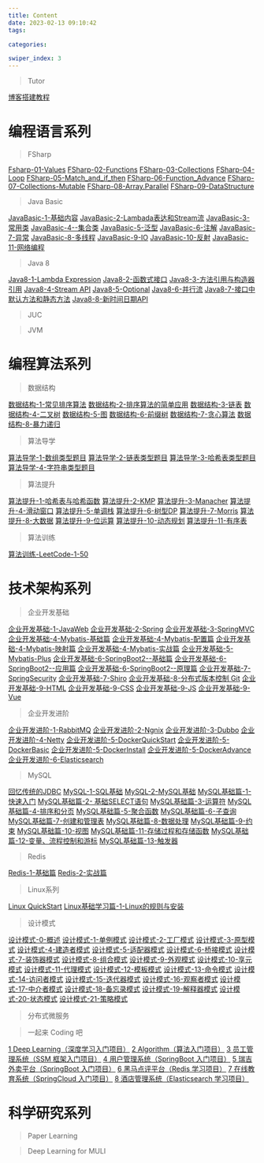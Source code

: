 ```yaml
---
title: Content
date: 2023-02-13 09:10:42
tags: 

categories: 

swiper_index: 3
---
```

> Tutor

[博客搭建教程](https://cyanzzy.github.io/2023/02/12/%E6%90%AD%E5%BB%BA%E5%8D%9A%E5%AE%A2%E6%95%99%E7%A8%8B/)
# 编程语言系列
> FSharp

[Fsharp-01-Values](https://cyanzzy.github.io/2023/02/12/Fsharp-01-Values/)
[FSharp-02-Functions](https://cyanzzy.github.io/2023/02/13/FSharp-02-Functions/)
[FSharp-03-Collections](https://cyanzzy.github.io/2023/02/14/FSharp-03-Collections/)
[FSharp-04-Loop](https://cyanzzy.github.io/2023/02/15/FSharp-04-Loop/)
[FSharp-05-Match_and_if_then](https://cyanzzy.github.io/2023/02/16/FSharp-05-Match-and-if-then/)
[FSharp-06-Function_Advance](https://cyanzzy.github.io/2023/02/20/FSharp-06-Function-Advance/)
[FSharp-07-Collections-Mutable](https://cyanzzy.github.io/2023/02/22/FSharp-07-Collections-Mutable/)
[FSharp-08-Array.Parallel](https://cyanzzy.github.io/2023/02/24/FSharp-08-Array-Parallel/)
[FSharp-09-DataStructure](https://cyanzzy.github.io/2023/02/27/FSharp-09-DataStructure/)

> Java Basic

[JavaBasic-1-基础内容](https://cyanzzy.github.io/2023/03/16/JavaBasic-1-%E5%9F%BA%E7%A1%80%E5%86%85%E5%AE%B9/)
[JavaBasic-2-Lambada表达和Stream流](https://cyanzzy.github.io/2023/03/16/JavaBasic-2-Lambada%E8%A1%A8%E8%BE%BE%E5%92%8CStream%E6%B5%81/)
[JavaBasic-3-常用类](https://cyanzzy.github.io/2023/03/16/JavaBasic-3-%E5%B8%B8%E7%94%A8%E7%B1%BB/)
[JavaBasic-4--集合类](https://cyanzzy.github.io/2023/03/16/JavaBasic-4-%E9%9B%86%E5%90%88%E7%B1%BB/)
[JavaBasic-5-泛型](https://cyanzzy.github.io/2023/03/16/JavaBasic-5-%E6%B3%9B%E5%9E%8B/)
[JavaBasic-6-注解](https://cyanzzy.github.io/2023/03/16/JavaBasic-6-%E6%B3%A8%E8%A7%A3/)
[JavaBasic-7-异常](https://cyanzzy.github.io/2023/03/16/JavaBasic-7-%E5%BC%82%E5%B8%B8/)
[JavaBasic-8-多线程](https://cyanzzy.github.io/2023/03/16/JavaBasic-8-%E5%A4%9A%E7%BA%BF%E7%A8%8B/)
[JavaBasic-9-IO](https://cyanzzy.github.io/2023/03/16/JavaBasic-9-IO/)
[JavaBasic-10-反射](https://cyanzzy.github.io/2023/03/16/JavaBasic-10-%E5%8F%8D%E5%B0%84/)
[JavaBasic-11-网络编程](https://cyanzzy.github.io/2023/03/16/JavaBasic-11-%E7%BD%91%E7%BB%9C%E7%BC%96%E7%A8%8B/)



> Java 8

[Java8-1-Lambda Expression](https://cyanzzy.github.io/2023/03/17/Java8-1-Lambda-Expression/)
[Java8-2-函数式接口](https://cyanzzy.github.io/2023/03/17/Java8-2-%E5%87%BD%E6%95%B0%E5%BC%8F%E6%8E%A5%E5%8F%A3/)
[Java8-3-方法引用与构造器引用](https://cyanzzy.github.io/2023/03/17/Java8-3-%E6%96%B9%E6%B3%95%E5%BC%95%E7%94%A8%E4%B8%8E%E6%9E%84%E9%80%A0%E5%99%A8%E5%BC%95%E7%94%A8/)
[Java8-4-Stream API](https://cyanzzy.github.io/2023/03/17/Java8-4-Stream-API/)
[Java8-5-Optional](https://cyanzzy.github.io/2023/03/17/Java8-5-Optional/)
[Java8-6-并行流](https://cyanzzy.github.io/2023/03/17/Java8-6-%E5%B9%B6%E8%A1%8C%E6%B5%81/)
[Java8-7-接口中默认方法和静态方法](https://cyanzzy.github.io/2023/03/17/Java8-7-%E6%8E%A5%E5%8F%A3%E4%B8%AD%E9%BB%98%E8%AE%A4%E6%96%B9%E6%B3%95%E5%92%8C%E9%9D%99%E6%80%81%E6%96%B9%E6%B3%95/)
[Java8-8-新时间日期API](https://cyanzzy.github.io/2023/03/17/Java8-8-%E6%96%B0%E6%97%B6%E9%97%B4%E6%97%A5%E6%9C%9FAPI/)

> JUC

> JVM

 

# 编程算法系列
> 数据结构

[数据结构-1-常见排序算法](https://cyanzzy.github.io/2023/02/13/%E6%95%B0%E6%8D%AE%E7%BB%93%E6%9E%84-1-%E5%B8%B8%E8%A7%81%E6%8E%92%E5%BA%8F%E7%AE%97%E6%B3%95/)
[数据结构-2-排序算法的简单应用](https://cyanzzy.github.io/2023/02/14/%E6%95%B0%E6%8D%AE%E7%BB%93%E6%9E%84-2-%E6%8E%92%E5%BA%8F%E7%AE%97%E6%B3%95%E7%9A%84%E7%AE%80%E5%8D%95%E5%BA%94%E7%94%A8/)
[数据结构-3-链表](https://cyanzzy.github.io/2023/02/23/%E6%95%B0%E6%8D%AE%E7%BB%93%E6%9E%84-3-%E9%93%BE%E8%A1%A8/)
[数据结构-4-二叉树](https://cyanzzy.github.io/2023/03/01/%E6%95%B0%E6%8D%AE%E7%BB%93%E6%9E%84-4-%E4%BA%8C%E5%8F%89%E6%A0%91/)
[数据结构-5-图](https://cyanzzy.github.io/2023/03/27/%E6%95%B0%E6%8D%AE%E7%BB%93%E6%9E%84-5-%E5%9B%BE/)
[数据结构-6-前缀树]()
[数据结构-7-贪心算法]()
[数据结构-8-暴力递归]()

> 算法导学

[算法导学-1-数组类型题目](https://cyanzzy.github.io/2023/02/13/%E7%AE%97%E6%B3%95%E5%AF%BC%E5%AD%A6-1-%E6%95%B0%E7%BB%84%E7%B1%BB%E5%9E%8B%E9%A2%98%E7%9B%AE/)
[算法导学-2-链表类型题目](https://cyanzzy.github.io/2023/02/23/%E7%AE%97%E6%B3%95%E5%AF%BC%E5%AD%A6-2-%E9%93%BE%E8%A1%A8%E7%B1%BB%E5%9E%8B%E9%A2%98%E7%9B%AE/)
[算法导学-3-哈希表类型题目](https://cyanzzy.github.io/2023/03/08/%E7%AE%97%E6%B3%95%E5%AF%BC%E5%AD%A6-3-%E5%93%88%E5%B8%8C%E8%A1%A8%E7%B1%BB%E5%9E%8B%E9%A2%98%E7%9B%AE/)
[算法导学-4-字符串类型题目](https://cyanzzy.github.io/2023/04/11/%E7%AE%97%E6%B3%95%E5%AF%BC%E5%AD%A6-4-%E5%AD%97%E7%AC%A6%E4%B8%B2%E7%B1%BB%E5%9E%8B%E9%A2%98%E7%9B%AE/)

> 算法提升

[算法提升-1-哈希表与哈希函数]()
[算法提升-2-KMP]()
[算法提升-3-Manacher]()
[算法提升-4-滑动窗口]()
[算法提升-5-单调栈]()
[算法提升-6-树型DP]()
[算法提升-7-Morris]()
[算法提升-8-大数据]()
[算法提升-9-位运算]()
[算法提升-10-动态规划]()
[算法提升-11-有序表]()

> 算法训练

[算法训练-LeetCode-1-50](https://cyanzzy.github.io/2023/05/12/%E7%AE%97%E6%B3%95%E8%AE%AD%E7%BB%83-LeetCode-1-50/)

# 技术架构系列

> 企业开发基础

[企业开发基础-1-JavaWeb](https://cyanzzy.github.io/2023/03/21/%E4%BC%81%E4%B8%9A%E5%BC%80%E5%8F%91%E5%9F%BA%E7%A1%80-1-JavaWeb/)
[企业开发基础-2-Spring](https://cyanzzy.github.io/2023/03/22/%E4%BC%81%E4%B8%9A%E5%BC%80%E5%8F%91%E5%9F%BA%E7%A1%80-2-Spring/)
[企业开发基础-3-SpringMVC](https://cyanzzy.github.io/2023/03/23/%E4%BC%81%E4%B8%9A%E5%BC%80%E5%8F%91%E5%9F%BA%E7%A1%80-3-SpringMVC/)
[企业开发基础-4-Mybatis-基础篇](https://cyanzzy.github.io/2023/03/25/%E4%BC%81%E4%B8%9A%E5%BC%80%E5%8F%91%E5%9F%BA%E7%A1%80-4-Mybatis-%E5%9F%BA%E7%A1%80%E7%AF%87/)
[企业开发基础-4-Mybatis-配置篇](https://cyanzzy.github.io/2023/03/25/%E4%BC%81%E4%B8%9A%E5%BC%80%E5%8F%91%E5%9F%BA%E7%A1%80-4-Mybatis-%E9%85%8D%E7%BD%AE%E7%AF%87/)
[企业开发基础-4-Mybatis-映射篇](https://cyanzzy.github.io/2023/03/25/%E4%BC%81%E4%B8%9A%E5%BC%80%E5%8F%91%E5%9F%BA%E7%A1%80-4-Mybatis-%E6%98%A0%E5%B0%84%E7%AF%87/)
[企业开发基础-4-Mybatis-实战篇](https://cyanzzy.github.io/2023/03/25/%E4%BC%81%E4%B8%9A%E5%BC%80%E5%8F%91%E5%9F%BA%E7%A1%80-4-Mybatis-%E5%AE%9E%E6%88%98%E7%AF%87/)
[企业开发基础-5-Mybatis-Plus](https://cyanzzy.github.io/2023/03/25/%E4%BC%81%E4%B8%9A%E5%BC%80%E5%8F%91%E5%9F%BA%E7%A1%80-5-Mybatis-Plus/)
[企业开发基础-6-SpringBoot2--基础篇](https://cyanzzy.github.io/2023/05/03/%E4%BC%81%E4%B8%9A%E5%BC%80%E5%8F%91%E5%9F%BA%E7%A1%80-6-SpringBoot2-%E5%9F%BA%E7%A1%80%E7%AF%87/)
[企业开发基础-6-SpringBoot2--应用篇](https://cyanzzy.github.io/2023/05/03/%E4%BC%81%E4%B8%9A%E5%BC%80%E5%8F%91%E5%9F%BA%E7%A1%80-6-SpringBoot2-%E5%BA%94%E7%94%A8%E7%AF%87/)
[企业开发基础-6-SpringBoot2--原理篇]()
[企业开发基础-7-SpringSecurity](https://cyanzzy.github.io/2023/05/04/%E4%BC%81%E4%B8%9A%E5%BC%80%E5%8F%91%E5%9F%BA%E7%A1%80-7-SpringSecurity/)
[企业开发基础-7-Shiro]()
[企业开发基础-8-分布式版本控制 Git](https://cyanzzy.github.io/2023/05/04/%E4%BC%81%E4%B8%9A%E5%BC%80%E5%8F%91%E5%9F%BA%E7%A1%80-8-%E5%88%86%E5%B8%83%E5%BC%8F%E7%89%88%E6%9C%AC%E6%8E%A7%E5%88%B6-Git/)
[企业开发基础-9-HTML](https://cyanzzy.github.io/2023/04/09/%E4%BC%81%E4%B8%9A%E5%BC%80%E5%8F%91%E5%9F%BA%E7%A1%80-9-HTML/)
[企业开发基础-9-CSS](https://cyanzzy.github.io/2023/05/04/%E4%BC%81%E4%B8%9A%E5%BC%80%E5%8F%91%E5%9F%BA%E7%A1%80-9-CSS/)
[企业开发基础-9-JS](https://cyanzzy.github.io/2023/05/04/%E4%BC%81%E4%B8%9A%E5%BC%80%E5%8F%91%E5%9F%BA%E7%A1%80-9-JS/)
[企业开发基础-9-Vue]()

> 企业开发进阶

[企业开发进阶-1-RabbitMQ](https://cyanzzy.github.io/2023/07/23/%E4%BC%81%E4%B8%9A%E5%BC%80%E5%8F%91%E8%BF%9B%E9%98%B6-1-RabbitMQ/)
[企业开发进阶-2-Ngnix](https://cyanzzy.github.io/2023/07/22/%E4%BC%81%E4%B8%9A%E5%BC%80%E5%8F%91%E8%BF%9B%E9%98%B6-2-Ngnix/)
[企业开发进阶-3-Dubbo]()
[企业开发进阶-4-Netty]()
[企业开发进阶-5-DockerQuickStart](https://cyanzzy.github.io/2023/07/16/%E4%BC%81%E4%B8%9A%E5%BC%80%E5%8F%91%E8%BF%9B%E9%98%B6-5-DockerQuickStart/)
[企业开发进阶-5-DockerBasic](https://cyanzzy.github.io/2023/07/16/%E4%BC%81%E4%B8%9A%E5%BC%80%E5%8F%91%E8%BF%9B%E9%98%B6-5-DockerBasic/)
[企业开发进阶-5-DockerInstall](https://cyanzzy.github.io/2023/07/20/%E4%BC%81%E4%B8%9A%E5%BC%80%E5%8F%91%E8%BF%9B%E9%98%B6-5-DockerInstall/)
[企业开发进阶-5-DockerAdvance](https://cyanzzy.github.io/2023/07/20/%E4%BC%81%E4%B8%9A%E5%BC%80%E5%8F%91%E8%BF%9B%E9%98%B6-5-DockerAdvance/)
[企业开发进阶-6-Elasticsearch](https://cyanzzy.github.io/2023/07/16/%E4%BC%81%E4%B8%9A%E5%BC%80%E5%8F%91%E8%BF%9B%E9%98%B6-6-Elasticsearch/)    

> MySQL

[回忆传统的JDBC](https://cyanzzy.github.io/2023/05/27/%E5%9B%9E%E5%BF%86%E4%BC%A0%E7%BB%9F%E7%9A%84JDBC/)
[MySQL-1-SQL基础](https://cyanzzy.github.io/2023/05/02/%E6%95%B0%E6%8D%AE%E5%BA%93-1-SQL%E5%9F%BA%E7%A1%80/)
[MySQL-2-MySQL基础](https://cyanzzy.github.io/2023/05/02/%E6%95%B0%E6%8D%AE%E5%BA%93-2-MySQL%E5%9F%BA%E7%A1%80/)
[MySQL基础篇-1-快速入门](https://cyanzzy.github.io/2023/05/09/MySQL%E5%9F%BA%E7%A1%80%E7%AF%87-1-%E5%BF%AB%E9%80%9F%E5%85%A5%E9%97%A8/)
[MySQL基础篇-2- 基础SELECT语句](https://cyanzzy.github.io/2023/05/09/MySQL%E5%9F%BA%E7%A1%80%E7%AF%87-2-%E5%9F%BA%E7%A1%80SELECT%E8%AF%AD%E5%8F%A5/)
[MySQL基础篇-3-运算符](https://cyanzzy.github.io/2023/05/09/MySQL%E5%9F%BA%E7%A1%80%E7%AF%87-3-%E8%BF%90%E7%AE%97%E7%AC%A6/)
[MySQL基础篇-4-排序和分页](https://cyanzzy.github.io/2023/05/09/MySQL%E5%9F%BA%E7%A1%80%E7%AF%87-4-%E6%8E%92%E5%BA%8F%E5%92%8C%E5%88%86%E9%A1%B5/)
[MySQL基础篇-5-聚合函数](https://cyanzzy.github.io/2023/05/09/MySQL%E5%9F%BA%E7%A1%80%E7%AF%87-5-%E8%81%9A%E5%90%88%E5%87%BD%E6%95%B0/)
[MySQL基础篇-6-子查询](https://cyanzzy.github.io/2023/05/09/MySQL%E5%9F%BA%E7%A1%80%E7%AF%87-6-%E5%AD%90%E6%9F%A5%E8%AF%A2/)
[MySQL基础篇-7-创建和管理表](https://cyanzzy.github.io/2023/05/09/MySQL%E5%9F%BA%E7%A1%80%E7%AF%87-7-%E5%88%9B%E5%BB%BA%E5%92%8C%E7%AE%A1%E7%90%86%E8%A1%A8/)
[MySQL基础篇-8-数据处理](https://cyanzzy.github.io/2023/05/09/MySQL%E5%9F%BA%E7%A1%80%E7%AF%87-8-%E6%95%B0%E6%8D%AE%E5%A4%84%E7%90%86/)
[MySQL基础篇-9-约束](https://cyanzzy.github.io/2023/05/09/MySQL%E5%9F%BA%E7%A1%80%E7%AF%87-9-%E7%BA%A6%E6%9D%9F/)
[MySQL基础篇-10-视图](https://cyanzzy.github.io/2023/05/09/MySQL%E5%9F%BA%E7%A1%80%E7%AF%87-10-%E8%A7%86%E5%9B%BE/)
[MySQL基础篇-11-存储过程和存储函数](https://cyanzzy.github.io/2023/05/09/MySQL%E5%9F%BA%E7%A1%80%E7%AF%87-11-%E5%AD%98%E5%82%A8%E8%BF%87%E7%A8%8B%E5%92%8C%E5%AD%98%E5%82%A8%E5%87%BD%E6%95%B0/)
[MySQL基础篇-12-变量、流程控制和游标](https://cyanzzy.github.io/2023/05/09/MySQL%E5%9F%BA%E7%A1%80%E7%AF%87-12-%E5%8F%98%E9%87%8F%E3%80%81%E6%B5%81%E7%A8%8B%E6%8E%A7%E5%88%B6%E5%92%8C%E6%B8%B8%E6%A0%87/)
[MySQL基础篇-13-触发器](https://cyanzzy.github.io/2023/05/09/MySQL%E5%9F%BA%E7%A1%80%E7%AF%87-13-%E8%A7%A6%E5%8F%91%E5%99%A8/)

> Redis

[Redis-1-基础篇](https://cyanzzy.github.io/2023/05/12/Redis-1-%E5%9F%BA%E7%A1%80%E7%AF%87/)
[Redis-2-实战篇](https://cyanzzy.github.io/2023/05/28/Redis-2-%E5%AE%9E%E6%88%98%E7%AF%87/)

> Linux系列

[Linux QuickStart](https://cyanzzy.github.io/2023/05/11/Linux-QuickStart/)
[Linux基础学习篇-1-Linux的规则与安装](https://cyanzzy.github.io/2023/05/12/Linux%E5%9F%BA%E7%A1%80%E5%AD%A6%E4%B9%A0%E7%AF%87-1-Linux%E7%9A%84%E8%A7%84%E5%88%99%E4%B8%8E%E5%AE%89%E8%A3%85/)


> 设计模式

[设计模式-0-概述](https://cyanzzy.github.io/2023/05/12/%E8%AE%BE%E8%AE%A1%E6%A8%A1%E5%BC%8F-0-%E6%A6%82%E8%BF%B0/)
[设计模式-1-单例模式](https://cyanzzy.github.io/2023/05/13/%E8%AE%BE%E8%AE%A1%E6%A8%A1%E5%BC%8F-1-%E5%8D%95%E4%BE%8B%E6%A8%A1%E5%BC%8F/)
[设计模式-2-工厂模式](https://cyanzzy.github.io/2023/05/14/%E8%AE%BE%E8%AE%A1%E6%A8%A1%E5%BC%8F-2-%E5%B7%A5%E5%8E%82%E6%A8%A1%E5%BC%8F/)
[设计模式-3-原型模式](https://cyanzzy.github.io/2023/05/23/%E8%AE%BE%E8%AE%A1%E6%A8%A1%E5%BC%8F-3-%E5%8E%9F%E5%9E%8B%E6%A8%A1%E5%BC%8F/)
[设计模式-4-建造者模式](https://cyanzzy.github.io/2023/05/24/%E8%AE%BE%E8%AE%A1%E6%A8%A1%E5%BC%8F-4-%E5%BB%BA%E9%80%A0%E8%80%85%E6%A8%A1%E5%BC%8F/)
[设计模式-5-适配器模式](https://cyanzzy.github.io/2023/05/25/%E8%AE%BE%E8%AE%A1%E6%A8%A1%E5%BC%8F-5-%E9%80%82%E9%85%8D%E5%99%A8%E6%A8%A1%E5%BC%8F/)
[设计模式-6-桥接模式](https://cyanzzy.github.io/2023/05/27/%E8%AE%BE%E8%AE%A1%E6%A8%A1%E5%BC%8F-6-%E6%A1%A5%E6%8E%A5%E6%A8%A1%E5%BC%8F/)
[设计模式-7-装饰器模式](https://cyanzzy.github.io/2023/05/28/%E8%AE%BE%E8%AE%A1%E6%A8%A1%E5%BC%8F-7-%E8%A3%85%E9%A5%B0%E5%99%A8%E6%A8%A1%E5%BC%8F/)
[设计模式-8-组合模式](https://cyanzzy.github.io/2023/05/29/%E8%AE%BE%E8%AE%A1%E6%A8%A1%E5%BC%8F-8-%E7%BB%84%E5%90%88%E6%A8%A1%E5%BC%8F/)
[设计模式-9-外观模式](https://cyanzzy.github.io/2023/06/07/%E8%AE%BE%E8%AE%A1%E6%A8%A1%E5%BC%8F-10-%E5%A4%96%E8%A7%82%E6%A8%A1%E5%BC%8F/)
[设计模式-10-享元模式](https://cyanzzy.github.io/2023/06/09/%E8%AE%BE%E8%AE%A1%E6%A8%A1%E5%BC%8F-10-%E4%BA%AB%E5%85%83%E6%A8%A1%E5%BC%8F/)
[设计模式-11-代理模式](https://cyanzzy.github.io/2023/06/11/%E8%AE%BE%E8%AE%A1%E6%A8%A1%E5%BC%8F-11-%E4%BB%A3%E7%90%86%E6%A8%A1%E5%BC%8F/)
[设计模式-12-模板模式](https://cyanzzy.github.io/2023/07/14/%E8%AE%BE%E8%AE%A1%E6%A8%A1%E5%BC%8F-12-%E6%A8%A1%E6%9D%BF%E6%A8%A1%E5%BC%8F/)
[设计模式-13-命令模式](https://cyanzzy.github.io/2023/07/15/%E8%AE%BE%E8%AE%A1%E6%A8%A1%E5%BC%8F-13-%E5%91%BD%E4%BB%A4%E6%A8%A1%E5%BC%8F/)
[设计模式-14-访问者模式](https://cyanzzy.github.io/2023/07/16/%E8%AE%BE%E8%AE%A1%E6%A8%A1%E5%BC%8F-14-%E8%AE%BF%E9%97%AE%E8%80%85%E6%A8%A1%E5%BC%8F/)
[设计模式-15-迭代器模式](https://cyanzzy.github.io/2023/07/17/%E8%AE%BE%E8%AE%A1%E6%A8%A1%E5%BC%8F-15-%E8%BF%AD%E4%BB%A3%E5%99%A8%E6%A8%A1%E5%BC%8F/)
[设计模式-16-观察者模式](https://cyanzzy.github.io/2023/07/18/%E8%AE%BE%E8%AE%A1%E6%A8%A1%E5%BC%8F-16-%E8%A7%82%E5%AF%9F%E8%80%85%E6%A8%A1%E5%BC%8F/)
[设计模式-17-中介者模式](https://cyanzzy.github.io/2023/07/19/%E8%AE%BE%E8%AE%A1%E6%A8%A1%E5%BC%8F-17-%E4%B8%AD%E4%BB%8B%E8%80%85%E6%A8%A1%E5%BC%8F/)
[设计模式-18-备忘录模式](https://cyanzzy.github.io/2023/07/20/%E8%AE%BE%E8%AE%A1%E6%A8%A1%E5%BC%8F-18-%E5%A4%87%E5%BF%98%E5%BD%95%E6%A8%A1%E5%BC%8F/)
[设计模式-19-解释器模式](https://cyanzzy.github.io/2023/07/21/%E8%AE%BE%E8%AE%A1%E6%A8%A1%E5%BC%8F-19-%E8%A7%A3%E9%87%8A%E5%99%A8%E6%A8%A1%E5%BC%8F/)
[设计模式-20-状态模式](https://cyanzzy.github.io/2023/07/22/%E8%AE%BE%E8%AE%A1%E6%A8%A1%E5%BC%8F-20-%E7%8A%B6%E6%80%81%E6%A8%A1%E5%BC%8F/)
[设计模式-21-策略模式](https://cyanzzy.github.io/2023/07/23/%E8%AE%BE%E8%AE%A1%E6%A8%A1%E5%BC%8F-21-%E7%AD%96%E7%95%A5%E6%A8%A1%E5%BC%8F/)


> 分布式微服务

> 一起来 Coding 吧

[1 Deep Learning（深度学习入门项目）](https://gitee.com/cyanzzy/deep-learning)
[2 Algorithm（算法入门项目）](https://gitee.com/cyanzzy/algorithm-learning)
[3 员工管理系统（SSM 框架入门项目）](https://gitee.com/cyanzzy/ems)
[4 用户管理系统（SpringBoot 入门项目）](https://gitee.com/cyanzzy/user-center)
[5 瑞吉外卖平台（SpringBoot 入门项目）](https://gitee.com/cyanzzy/reggie)
[6 黑马点评平台（Redis 学习项目）](https://gitee.com/cyanzzy/hmdp)
[7 在线教育系统（SpringCloud 入门项目）](https://gitee.com/cyanzzy/online-education)
[8 酒店管理系统（Elasticsearch 学习项目）](https://gitee.com/cyanzzy/hotel)

# 科学研究系列

> Paper Learning

> Deep Learning for MULI